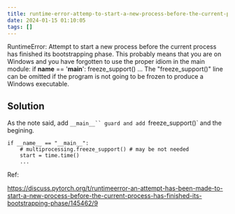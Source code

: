 ```yaml
---
title: runtime-error-attemp-to-start-a-new-process-before-the-current-process
date: 2024-01-15 01:10:05
tags: []
---
```

RuntimeError: 
            Attempt to start a new process before the current process
            has finished its bootstrapping phase.
            This probably means that you are on Windows and you have
            forgotten to use the proper idiom in the main module:
                if __name__ == '__main__':
                    freeze_support()
                    ...
            The "freeze_support()" line can be omitted if the program
            is not going to be frozen to produce a Windows executable.

## Solution

As the note said, add `__main__`` guard and add `freeze_support()` and the begining.

```
if __name__ == "__main__":
    # multiprocessing.freeze_support() # may be not needed
    start = time.time()
    ...
```

Ref:

https://discuss.pytorch.org/t/runtimeerror-an-attempt-has-been-made-to-start-a-new-process-before-the-current-process-has-finished-its-bootstrapping-phase/145462/9

